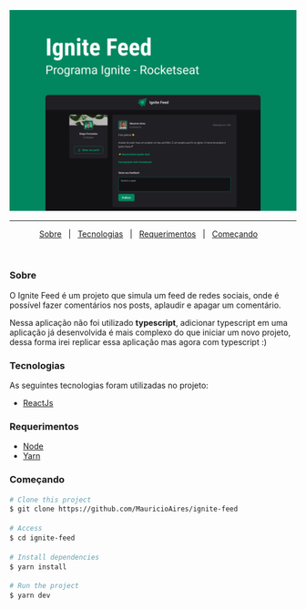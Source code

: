 <p align="center">
<img src="ignite-feed.png">
</p>

---

<p align="center">
  <a href="#dart-sobre">Sobre</a> &#xa0; | &#xa0; 
  <a href="#rocket-tecnologias">Tecnologias</a> &#xa0; | &#xa0;
  <a href="#white_check_mark-requerimentos">Requerimentos</a> &#xa0; | &#xa0;
  <a href="#checkered_flag-começando">Começando</a> &#xa0; &#xa0; 
</p>

<br>

### Sobre

O Ignite Feed é um projeto que simula um feed de redes sociais, onde é possível fazer comentários nos posts, aplaudir e apagar um comentário.

Nessa aplicação não foi utilizado **typescript**, adicionar typescript em uma aplicação já desenvolvida é mais complexo do que iniciar um novo projeto, dessa forma irei replicar essa aplicação mas agora com typescript :)

### Tecnologias

As seguintes tecnologias foram utilizadas no projeto:

- [ReactJs](https://reactjs.org/)

### Requerimentos

- [Node](https://nodejs.org/en/)
- [Yarn](https://yarnpkg.com/lang/en/)

### Começando

```bash
# Clone this project
$ git clone https://github.com/MauricioAires/ignite-feed

# Access
$ cd ignite-feed

# Install dependencies
$ yarn install

# Run the project
$ yarn dev
```
